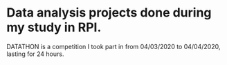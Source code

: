 # Data analysis projects done during my study in RPI.
 
DATATHON is a competition I took part in from 04/03/2020 to 04/04/2020, lasting for 24 hours.
